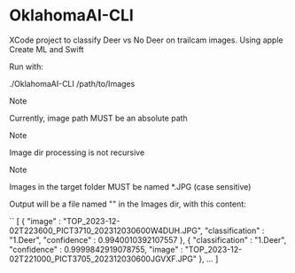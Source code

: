 # OklahomaAI-CLI
XCode project to classify Deer vs No Deer on trailcam images. Using apple Create ML and Swift

Run with:

./OklahomaAI-CLI /path/to/Images

> [!NOTE] 
> Currently, image path MUST be an absolute path

> [!NOTE] 
> Image dir processing is not recursive

> [!NOTE] 
> Images in the target folder MUST be named *.JPG (case sensitive)


Output will be a file named "" in the Images dir, with this content:

``
[
  {
    "image" : "TOP_2023-12-02T223600_PICT3710_202312030600W4DUH.JPG",
    "classification" : "1.Deer",
    "confidence" : 0.9940010392107557
  },
  {
    "classification" : "1.Deer",
    "confidence" : 0.9999842919078755,
    "image" : "TOP_2023-12-02T221000_PICT3705_202312030600JGVXF.JPG"
  },
  ...
]
```
